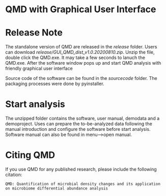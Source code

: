 QMD with Graphical User Interface
==========================

# Release Note
The standalone version of QMD are released in the *release* folder. Users can download *release/GUI_QMD_dist_v1.0.20200810.zip*. Unzip the file, double click the QMD.exe. It may take a few seconds to lanuch the QMD.exe. After the software window pops up and start QMD analysis with friendly graphical user interface

Source code of the software can be found in the *sourcecode* folder. The packaging processes were done by pyinstaller.

# Start analysis
The unzipped folder contains the software, user manual, demodata and a demoproject. Uses can prepare the to-be-analyzed data following the manual introduction and configure the software before start analysis. Software manual can also be found in menu-->open manual.

# Citing QMD
If you use QMD for any published research, please include the following citation:
```
QMD: Quantification of microbial density changes and its application on microbiome differential abundance analysis
```